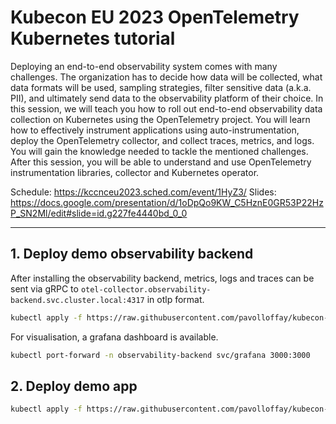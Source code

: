 # Kubecon EU 2023 OpenTelemetry Kubernetes tutorial

Deploying an end-to-end observability system comes with many challenges. The organization has to decide how data will be collected, what data formats will be used, sampling strategies, filter sensitive data (a.k.a. PII), and ultimately send data to the observability platform of their choice. In this session, we will teach you how to roll out end-to-end observability data collection on Kubernetes using the OpenTelemetry project. You will learn how to effectively instrument applications using auto-instrumentation, deploy the OpenTelemetry collector, and collect traces, metrics, and logs. You will gain the knowledge needed to tackle the mentioned challenges. After this session, you will be able to understand and use OpenTelemetry instrumentation libraries, collector and Kubernetes operator.

Schedule: https://kccnceu2023.sched.com/event/1HyZ3/
Slides: https://docs.google.com/presentation/d/1oDpQo9KW_C5HznE0GR53P22HzP_SN2Ml/edit#slide=id.g227fe4440bd_0_0

---

## 1. Deploy demo observability backend

After installing the observability backend, metrics, logs and traces can be sent via gRPC to `otel-collector.observability-backend.svc.cluster.local:4317` in otlp format.
```bash
kubectl apply -f https://raw.githubusercontent.com/pavolloffay/kubecon-eu-2023-opentelemetry-kubernetes-tutorial/main/backend/backend.yaml
```

For visualisation, a grafana dashboard is available.
```bash
kubectl port-forward -n observability-backend svc/grafana 3000:3000
```

## 2. Deploy demo app

```bash
kubectl apply -f https://raw.githubusercontent.com/pavolloffay/kubecon-eu-2023-opentelemetry-kubernetes-tutorial/main/app/k8s.yaml
```
